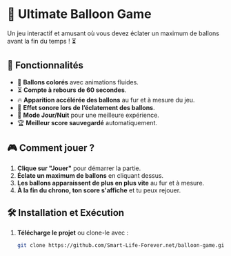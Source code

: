 # 🎈 Ultimate Balloon Game

Un jeu interactif et amusant où vous devez éclater un maximum de ballons avant la fin du temps ! ⏳

## 🚀 Fonctionnalités

- 🎨 **Ballons colorés** avec animations fluides.  
- ⏳ **Compte à rebours de 60 secondes**.  
- 🔥 **Apparition accélérée des ballons** au fur et à mesure du jeu.  
- 🎵 **Effet sonore lors de l’éclatement des ballons**.  
- 🌙 **Mode Jour/Nuit** pour une meilleure expérience.  
- 🏆 **Meilleur score sauvegardé** automatiquement.  

## 🎮 Comment jouer ?  

1. **Clique sur "Jouer"** pour démarrer la partie.  
2. **Éclate un maximum de ballons** en cliquant dessus.  
3. **Les ballons apparaissent de plus en plus vite** au fur et à mesure.  
4. **À la fin du chrono, ton score s'affiche** et tu peux rejouer.  

## 🛠️ Installation et Exécution  

1. **Télécharge le projet** ou clone-le avec :  
   ```bash
   git clone https://github.com/Smart-Life-Forever.net/balloon-game.git
